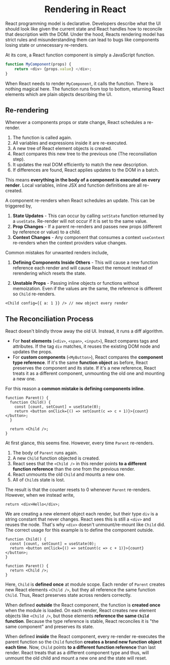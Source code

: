 <div align="center">
    <h1> Rendering in React </h1>
</div>

React programming model is declarative. Developers describe what the UI should look like given the current state and React handles how to reconcile that description with the DOM. Under the hood, Reacts rendering model has strict rules and misunderstanding them can lead to bugs like components losing state or unnecessary re-renders.

At its core, a React function component is simply a JavaScript function.

```TypeScript
function MyComponent(props) {
    return <div> {props.value} </div>;
}
```

When React needs to render `MyComponent`, it calls the function. There is nothing magical here. The function runs from top to bottom, returning React elements which are plain objects describing the UI.

## Re-rendering

Whenever a components props or state change, React schedules a re-render.

1. The function is called again.
2. All variables and expressions inside it are re-executed.
3. A new tree of React element objects is created.
4. React compares this new tree to the previous one (The reconsiliation step).
5. It updates the real DOM efficiently to match the new description.
6. If differences are found, React applies updates to the DOM in a batch.

This means **everything in the body of a component is executed on every render**. Local variables, inline JSX and function definitions are all re-created.

A component re-renders when React schedules an update. This can be triggered by,

1. **State Updates** - This can occur by calling `setState` function returned by a `useState`. Re-render will not occur if it is set to the same value.
2. **Prop Changes** - If a parent re-renders and passes new props (different by reference or value) to a child.
3. **Context Changes** - Any component that consumes a context `useContext` re-renders when the context providers value changes.

Common mistakes for unwanted renders include,

1. **Defining Components Inside Others** - This will cause a new function reference each render and will cause React the remount instead of rerendering which resets the state.

2. **Unstable Props** - Passing inline objects or functions without memoization. Even if the values are the same, the reference is different so `Child` re-renders.

```TSX
<Child config={{ a: 1 }} /> // new object every render
```

## The Reconciliation Process

React doesn't blindly throw away the old UI. Instead, it runs a diff algorithm.

- For **host elements** (`<div>`, `<span>`, `<input>`), React compares tags and attributes. If the tag `div` matches, it reuses the existing DOM node and updates the props.
- For **custom components** (`<MyButton>`), React compares the **component type reference**. If it's the same **function object** as before, React preserves the component and its state. If it's a new reference, React treats it as a different component, unmounting the old one and mounting a new one.

For this reason a **common mistake is defining components inline**.

```TSX
function Parent() {
  function Child() {
    const [count, setCount] = useState(0);
    return <button onClick={() => setCount(c => c + 1)}>{count}</button>;
  }

  return <Child />;
}
```

At first glance, this seems fine. However, every time `Parent` re-renders.

1. The body of `Parent` runs again.
2. A new `Child` function objected is created.
3. React sees that the `<Child />` in this render points **to a different function reference** than the one from the previous render.
4. React unmounts the old `Child` and mounts a new one.
5. All of `Child`s state is lost.

The result is that the counter resets to 0 whenever `Parent` re-renders. However, when we instead write,

```TSX
return <div>Hello</div>;
```

We are creating a new element object each render, but their type `div` is a string constant that never changes. React sees this is still a `<div>` and reuses the node. That's why `<div>` doesn't unmount/re-mount like `Child` did. The correct usage for this example is to define the component outside.

```TSX
function Child() {
  const [count, setCount] = useState(0);
  return <button onClick={() => setCount(c => c + 1)}>{count}</button>;
}

function Parent() {
  return <Child />;
}
```

Here, `Child` is **defined once** at module scope. Each render of `Parent` creates new React elements `<Child />`, but they all reference the same function `Child`. Thus, React preserves state across renders correctly.

When defined **outside** the React component, the function is **created once** when the module is loaded. On each render, React creates new element objects like `<Child />`, but those elements **reference the same `Child` function**. Because the type reference is stable, React reconciles it is "the same component" and preserves its state.

When defined **inside** the React component, every re-render re-executes the parent function so the `Child` function **creates a brand new function object each time**. Now, `Child` points **to a different function reference** than last render. React treats that as a different component type and thus, will unmount the old child and mount a new one and the state will reset.
